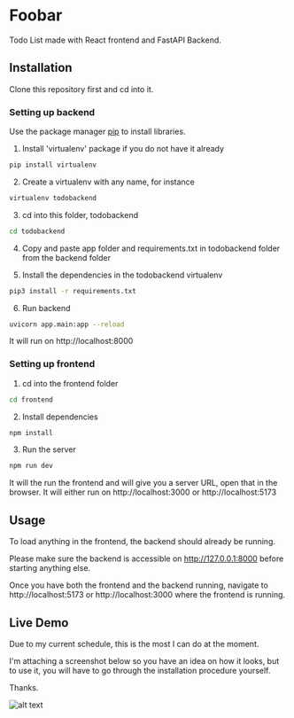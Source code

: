 # Foobar

Todo List made with React frontend and FastAPI Backend.

## Installation

Clone this repository first and cd into it.

### Setting up backend

Use the package manager [pip](https://pip.pypa.io/en/stable/) to install libraries.

1. Install 'virtualenv' package if you do not have it already

```bash
pip install virtualenv
```

2. Create a virtualenv with any
   name, for instance

```bash
virtualenv todobackend
```

3. cd into this folder, todobackend

```bash
cd todobackend
```

4. Copy and paste app folder and requirements.txt in todobackend folder from the backend folder

5. Install the dependencies in the todobackend virtualenv

```bash
pip3 install -r requirements.txt
```

6. Run backend

```bash
uvicorn app.main:app --reload
```

It will run on http://localhost:8000

### Setting up frontend

1. cd into the frontend folder

```bash
cd frontend
```

2. Install dependencies

```bash
npm install
```

3. Run the server

```bash
npm run dev
```

It will the run the frontend and will give you a server URL, open that in the browser. It will either run on http://localhost:3000 or http://localhost:5173

## Usage

To load anything in the frontend, the backend should already be running.

Please make sure the backend is accessible on http://127.0.0.1:8000 before starting anything else.

Once you have both the frontend and the backend running, navigate to http://localhost:5173 or http://localhost:3000 where the frontend is running.

## Live Demo

Due to my current schedule, this is the most I can do at the moment.

I'm attaching a screenshot below so you have an idea on how it looks, but to use it, you will have to go through the installation procedure yourself.

Thanks.

![alt text](https://suyashagarwal.com/wp-content/uploads/2024/07/Screenshot-2024-07-18-at-10.36.21 PM.png "TodoList Image")
